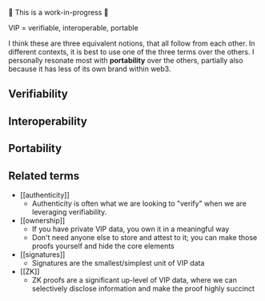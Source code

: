 🚧 This is a work-in-progress 🚧

VIP = verifiable, interoperable, portable

I think these are three equivalent notions, that all follow from each other. In different contexts, it is best to use one of the three terms over the others. I personally resonate most with **portability** over the others, partially also because it has less of its own brand within web3.

## Verifiability


## Interoperability


## Portability


## Related terms

- [[authenticity]]
	- Authenticity is often what we are looking to "verify" when we are leveraging verifiability. 
- [[ownership]]
	- If you have private VIP data, you own it in a meaningful way
	- Don't need anyone else to store and attest to it; you can make those proofs yourself and hide the core elements
- [[signatures]]
	- Signatures are the smallest/simplest unit of VIP data
- [[ZK]]
	- ZK proofs are a significant up-level of VIP data, where we can selectively disclose information and make the proof highly succinct